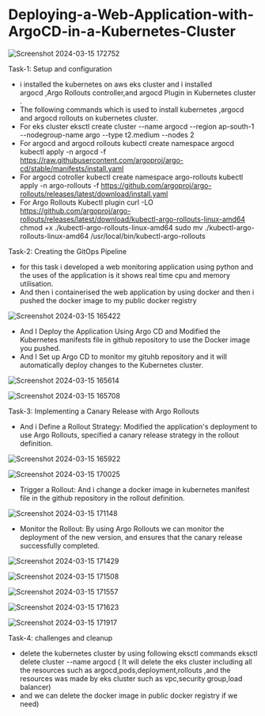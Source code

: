 # Deploying-a-Web-Application-with-ArgoCD-in-a-Kubernetes-Cluster

![Screenshot 2024-03-15 172752](https://github.com/Balachandiran-M/Deploying-a-Web-Application-with-ArgoCD-in-a-Kubernetes-Cluster/assets/152047725/6f84f668-5573-45da-bc1a-939d915a6782)


Task-1: Setup and configuration
 * i installed the kubernetes on aws eks cluster and i installed  
argocd ,Argo Rollouts controller,and argocd Plugin in  Kubernetes cluster .
 * The following commands which is used to install  kubernetes ,argocd and argocd rollouts on kubernetes cluster.
 * For eks cluster
eksctl create cluster --name argocd --region ap-south-1 --nodegroup-name argo --type t2.medium --nodes 2
* For argocd and argocd rollouts
   kubectl create namespace argocd
   kubectl apply -n argocd -f https://raw.githubusercontent.com/argoproj/argo-cd/stable/manifests/install.yaml
* For argocd cotroller
   kubectl create namespace argo-rollouts
   kubectl apply -n argo-rollouts -f https://github.com/argoproj/argo-rollouts/releases/latest/download/install.yaml
* For Argo Rollouts Kubectl plugin
   curl -LO https://github.com/argoproj/argo-rollouts/releases/latest/download/kubectl-argo-rollouts-linux-amd64
   chmod +x ./kubectl-argo-rollouts-linux-amd64
   sudo mv ./kubectl-argo-rollouts-linux-amd64 /usr/local/bin/kubectl-argo-rollouts



Task-2: Creating the GitOps Pipeline
 * for this task i developed a web monitoring application using python and the uses of the application is it shows real time cpu and memory utilisation.
 * And then i containerised the web application by using docker and then i pushed the docker image to my public docker registry

   
![Screenshot 2024-03-15 165422](https://github.com/Balachandiran-M/Deploying-a-Web-Application-with-ArgoCD-in-a-Kubernetes-Cluster/assets/152047725/06f605d2-be6a-455a-b19e-5a648d9a6dd2)


   
 * And I Deploy the Application Using Argo CD and Modified  the Kubernetes manifests file  in github repository to use the Docker image you pushed.
 * And I Set up Argo CD to monitor my gituhb repository and it will  automatically deploy changes to the Kubernetes cluster.

![Screenshot 2024-03-15 165614](https://github.com/Balachandiran-M/Deploying-a-Web-Application-with-ArgoCD-in-a-Kubernetes-Cluster/assets/152047725/ac5fbc7b-4b63-498f-b8ca-e65c3f93314c)

![Screenshot 2024-03-15 165708](https://github.com/Balachandiran-M/Deploying-a-Web-Application-with-ArgoCD-in-a-Kubernetes-Cluster/assets/152047725/a0626221-ca8b-44c3-ba1e-5033f9d65c25)


Task-3: Implementing a Canary Release with Argo Rollouts
 * And i Define a Rollout Strategy: Modified the application's deployment to use Argo Rollouts, specified a canary release strategy in the rollout definition.

![Screenshot 2024-03-15 165922](https://github.com/Balachandiran-M/Deploying-a-Web-Application-with-ArgoCD-in-a-Kubernetes-Cluster/assets/152047725/a12ec252-8378-471a-9553-c8ba84c2fb85)

![Screenshot 2024-03-15 170025](https://github.com/Balachandiran-M/Deploying-a-Web-Application-with-ArgoCD-in-a-Kubernetes-Cluster/assets/152047725/4524a553-de80-4f9a-b03d-3832987d4aa5)

   
 * Trigger a Rollout:  And i change a docker image in kubernetes manifest file in the github repository in the rollout definition.

![Screenshot 2024-03-15 171148](https://github.com/Balachandiran-M/Deploying-a-Web-Application-with-ArgoCD-in-a-Kubernetes-Cluster/assets/152047725/a3abdfa6-4a06-43e7-b926-28687d3f5afb)


 * Monitor the Rollout: By using  Argo Rollouts we can  monitor the deployment of the new version, and ensures that  the canary release successfully completed.

![Screenshot 2024-03-15 171429](https://github.com/Balachandiran-M/Deploying-a-Web-Application-with-ArgoCD-in-a-Kubernetes-Cluster/assets/152047725/a5458b36-6a30-4c10-a2f3-bd62711efe24)

![Screenshot 2024-03-15 171508](https://github.com/Balachandiran-M/Deploying-a-Web-Application-with-ArgoCD-in-a-Kubernetes-Cluster/assets/152047725/b912ebc0-dc0d-4156-9ee0-587d92617aa6)

![Screenshot 2024-03-15 171557](https://github.com/Balachandiran-M/Deploying-a-Web-Application-with-ArgoCD-in-a-Kubernetes-Cluster/assets/152047725/c1bdaa66-7c01-48c6-9470-6859e883a38e)

![Screenshot 2024-03-15 171623](https://github.com/Balachandiran-M/Deploying-a-Web-Application-with-ArgoCD-in-a-Kubernetes-Cluster/assets/152047725/7120b859-7a06-4ab7-a5a2-7accf8c675bf)

![Screenshot 2024-03-15 171917](https://github.com/Balachandiran-M/Deploying-a-Web-Application-with-ArgoCD-in-a-Kubernetes-Cluster/assets/152047725/97a548cc-bc54-4b9c-a581-152c903ccffb)

 
Task-4: challenges and cleanup
* delete the kubernetes cluster by using following eksctl commands
  eksctl delete cluster --name argocd ( It will delete the eks cluster including all the resources such as argocd,pods,deployment,rollouts ,and the resources was made by eks cluster such as vpc,security group,load balancer)
* and we can delete the docker image in public docker registry if we need)

